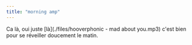 ```yaml
---
title: "morning amp"
---
```


Ca là, oui juste [là](./files/hooverphonic - mad about you.mp3) c'est bien
pour se réveiller doucement le matin.

